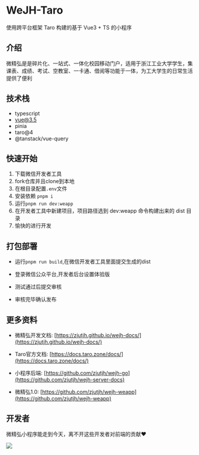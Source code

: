 # WeJH-Taro

使用跨平台框架 Taro 构建的基于 Vue3 + TS 的小程序

## 介绍

 微精弘是是碎片化、一站式、一体化校园移动门户，适用于浙江工业大学学生，集课表、成绩、考试、空教室、一卡通、借阅等功能于一体，为工大学生的日常生活提供了便利

## 技术栈

- typescript
- vue@3.5
- pinia
- taro@4
- @tanstack/vue-query

## 快速开始
1. 下载微信开发者工具
2. fork仓库并且clone到本地
3. 在根目录配置`.env`文件
4. 安装依赖 `pnpm i`
5. 运行`pnpm run dev:weapp`
6. 在开发者工具中新建项目，项目路径选到 dev:weapp 命令构建出来的 dist 目录
7. 愉快的进行开发

## 打包部署
- 运行`pnpm run build`,在微信开发者工具里面提交生成的dist

- 登录微信公众平台,开发者后台设置体验版

- 测试通过后提交审核

- 审核完毕确认发布


## 更多资料
- 微精弘开发文档: [https://zjutjh.github.io/wejh-docs/](https://zjutjh.github.io/wejh-docs/)

- Taro官方文档: [https://docs.taro.zone/docs/](https://docs.taro.zone/docs/)

- 小程序后端: [https://github.com/zjutjh/wejh-go](https://github.com/zjutjh/wejh-server-docs)

- 微精弘1.0: [https://github.com/zjutjh/wejh-weapp](https://github.com/zjutjh/wejh-weapp)

## 开发者

微精弘小程序能走到今天，离不开这些开发者对前端的贡献❤️

<a href="https://github.com/zjutjh/WeJH-Taro/graphs/contributors">
  <img src="https://contrib.rocks/image?repo=zjutjh/WeJH-Taro"/>
</a>
